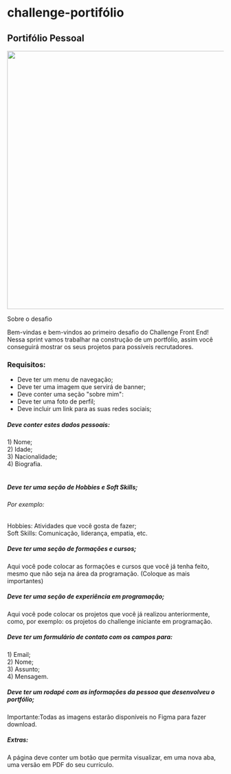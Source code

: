 # challenge-portifólio
<h2>Portifólio Pessoal</h2>

<p align="center" >
     <img width="600" heigth="600" src="https://user-images.githubusercontent.com/101413385/168887837-b6d26532-6782-48dc-92eb-e48bf6c57a15.png">
</p>

Sobre o desafio

Bem-vindas e bem-vindos ao primeiro desafio do Challenge Front End!<br>
Nessa sprint vamos trabalhar na construção de um portfólio, assim você conseguirá mostrar os seus projetos para possíveis recrutadores. <br>

<h3>Requisitos:</h3>
<ul>
   <li>Deve ter um menu de navegação;</li>
   <li>Deve ter uma imagem que servirá de banner;</li>
   <li>Deve conter uma seção "sobre mim":</li>
   <li>Deve ter uma foto de perfil;</li>
   <li> Deve incluir um link para as suas redes sociais;</li>
   </ul>
   
 <h5>Deve conter estes dados pessoais: </h5>
     1) Nome; <br>
     2) Idade;<br>
     3) Nacionalidade;<br>
     4) Biografia.<br>     

<br>
<h5>Deve ter uma seção de Hobbies e Soft Skills;</h5> 
<h6>Por exemplo:</h6>
Hobbies: Atividades que você gosta de fazer;<br>
Soft Skills: Comunicação, liderança, empatia, etc.<br>

<h5>Deve ter uma seção de formações e cursos;</h5> 
Aqui você pode colocar as formações e cursos que você já tenha feito, mesmo que não seja na área da programação. (Coloque as mais importantes)

<h5>Deve ter uma seção de experiência em programação;</h5>
Aqui você pode colocar os projetos que você já realizou anteriormente, como, por exemplo: os projetos do challenge iniciante em programação.
 
<h5>Deve ter um formulário de contato com os campos para:</h5> 
    1) Email;<br>
    2) Nome;<br>
    3) Assunto;<br>
    4) Mensagem.<br>


<h5>Deve ter um rodapé com as informações da pessoa que desenvolveu o portfólio;</h5>
Importante:Todas as imagens estarão disponíveis no Figma para fazer download.

<h5>Extras:</h5>
A página deve conter um botão que permita visualizar, em uma nova aba, uma versão em PDF do seu currículo.

